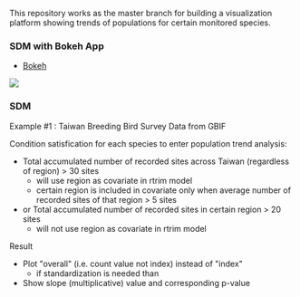 This repository works as the master branch for building a visualization platform showing trends of populations for certain monitored species.

### SDM with Bokeh App

- [Bokeh](https://bokeh.pydata.org/en/latest/)

![](https://i.imgur.com/O6SLFU9.png)


### SDM

Example #1 : Taiwan Breeding Bird Survey Data from GBIF

Condition satisfication for each species to enter population trend analysis:
* Total accumulated number of recorded sites across Taiwan (regardless of region) > 30 sites
  * will use region as covariate in rtrim model
  * certain region is included in covariate only when average number of recorded sites of that region > 5 sites
* or Total accumulated number of recorded sites in certain region > 20 sites
  * will not use region as covariate in rtrim model
  
Result
* Plot "overall" (i.e. count value not index) instead of "index"
  * if standardization is needed than
* Show slope (multiplicative) value and corresponding p-value
